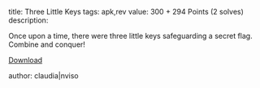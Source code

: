 title: Three Little Keys
tags: apk,rev
value: 300 + 294 Points (2 solves)
description: 
          <p><p>Once upon a time, there were three little keys safeguarding a secret flag. Combine and conquer!</p>
<p><a href="https://dl.rumble.host/download_rumble_threelittlekeys.zip">Download</a></p>
<p>author: claudia|nviso</p></p>

          
